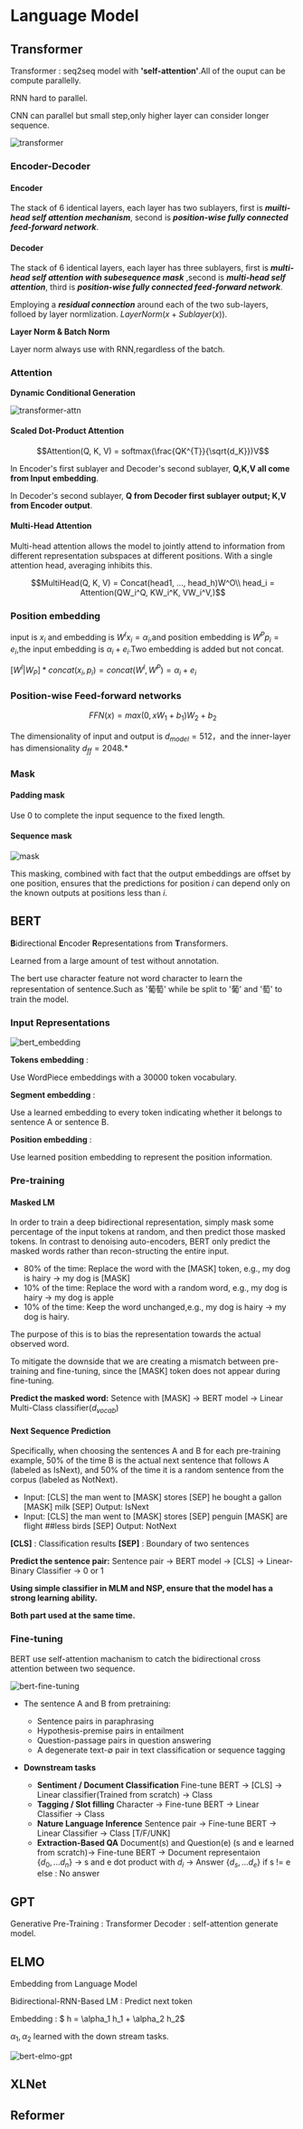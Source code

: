 # Language Model

## Transformer

Transformer : seq2seq model with **'self-attention'**.All of the ouput can be compute parallelly.

RNN hard to parallel.

CNN can parallel but small step,only higher layer can consider longer sequence.

![transformer](DL_Img/notes5/transformer.png)

### Encoder-Decoder

#### Encoder

The stack of 6 identical layers, each layer has two sublayers, first is ***muilti-head self attention mechanism***, second is ***position-wise fully connected feed-forward network***.

#### Decoder

The stack of 6 identical layers, each layer has three sublayers, first is ***multi-head self attention with subesequence mask*** ,second is ***multi-head self attention***, third is ***position-wise fully connected feed-forward network***.

Employing a ***residual connection*** around each of the two sub-layers, folloed by layer normlization. $LayerNorm(x + Sublayer(x))$.

**Layer Norm & Batch Norm** 

Layer norm always use with RNN,regardless of the batch.

### Attention

**Dynamic Conditional Generation**

![transformer-attn](DL_Img/notes5/attention.png)

#### Scaled Dot-Product Attention

$$Attention(Q, K, V) = softmax(\frac{QK^{T}}{\sqrt{d_K}})V$$

In Encoder's first sublayer and Decoder's second sublayer, **Q,K,V all come from Input embedding**.

In Decoder's second sublayer, **Q from Decoder first sublayer output; K,V from Encoder output**.

#### Multi-Head Attention

Multi-head attention allows the model to jointly attend to information from different representation subspaces at different positions. With a single attention head, averaging inhibits this.

$$MultiHead(Q, K, V) = Concat(head1, ..., head_h)W^O\\
head_i = Attention(QW_i^Q, KW_i^K, VW_i^V,)$$

### Position embedding

input is $x_i$ and embedding is $W^I x_i = \alpha_i$,and position embedding is $W^P p_i = e_i$,the input embedding is $\alpha_i + e_i$.Two embedding is added but not concat.

$[ W^I | W_P ] * concat(x_i, p_i) = concat(W^I, W^P) = \alpha_i + e_i$

### Position-wise Feed-forward networks

$$FFN(x) = max(0,xW_1+b_1)W_2+b_2$$

The dimensionality of input and output is $d_{model} = 512$，and the inner-layer has dimensionality $d_{ff} = 2048$.*

### Mask

#### Padding mask

Use 0 to complete the input sequence to the fixed length.

#### Sequence mask

![mask](DL_Img/notes5/transformer-mask.png)

This masking, combined with fact that the output embeddings are offset by one position, ensures that the predictions for position $i$ can depend only on the known outputs at positions less than $i$.

## BERT

**B**idirectional **E**ncoder **R**epresentations from **T**ransformers. 

Learned from a large amount of test without annotation.

The bert use character feature not word character to learn the representation of sentence.Such as '葡萄' while be split to '葡' and '萄' to train the model.
### Input Representations

![bert_embedding](DL_Img/notes5/bert-embed.png)

**Tokens embedding** :

Use WordPiece embeddings with a 30000 token vocabulary.

**Segment embedding** :

Use a learned embedding to every token indicating whether it belongs to sentence A or sentence B.

**Position embedding** :

Use learned position embedding to represent the position information.

### Pre-training

#### Masked LM

In order to train a deep bidirectional representation, simply mask some percentage of the input tokens at random, and then predict those masked tokens. In contrast to denoising auto-encoders, BERT only predict the masked words rather than recon-structing the entire input.

- 80% of the time: Replace the word with the [MASK] token, e.g., my dog is hairy → my dog is [MASK]
- 10% of the time: Replace the word with a random word, e.g., my dog is hairy → my dog is apple
- 10% of the time: Keep the word unchanged,e.g., my dog is hairy → my dog is hairy.

The purpose of this is to bias the representation towards the actual observed word.

To mitigate the downside that we are creating a mismatch between pre-training and fine-tuning, since the [MASK] token does not appear during fine-tuning. 

**Predict the masked word:** Setence with [MASK] → BERT model → Linear Multi-Class classifier($d_{vocab}$)

#### Next Sequence Prediction

Specifically, when choosing the sentences A and B for each pre-training example, 50% of the time B is the actual next sentence that follows A (labeled as IsNext), and 50% of the time it is a random sentence from the corpus (labeled as NotNext). 

- Input: [CLS] the man went to [MASK] stores [SEP] he bought a gallon [MASK] milk [SEP]
  Output: IsNext
- Input: [CLS] the man went to [MASK] stores [SEP] penguin [MASK] are flight ##less birds [SEP]
  Output: NotNext

**[CLS]** : Classification results
**[SEP]** : Boundary of two sentences

**Predict the sentence pair:** Sentence pair → BERT model → [CLS] → Linear-Binary Classifier → 0 or 1

**Using simple classifier in MLM and NSP, ensure that the model has a strong learning ability.**

**Both part used at the same time.**

### Fine-tuning

BERT use self-attention machanism to catch the bidirectional cross attention between two sequence.

![bert-fine-tuning](DL_Img/notes5/bert-fine-tuning.png)

- The sentence A and B from pretraining:
    - Sentence pairs in paraphrasing
    - Hypothesis-premise pairs in entailment
    - Question-passage pairs in question answering
    - A degenerate text-∅ pair in text classification or sequence tagging

- **Downstream tasks**
  - **Sentiment / Document Classification** 
  Fine-tune BERT → [CLS] → Linear classifier(Trained from scratch) → Class
  - **Tagging / Slot filling** 
  Character → Fine-tune BERT → Linear Classifier → Class
  - **Nature Language Inference** 
  Sentence pair → Fine-tune BERT → Linear Classifier → Class [T/F/UNK]
  - **Extraction-Based QA** 
  Document(s) and Question(e) (s and e learned from scratch)→ Fine-tune BERT → Document representaion {$d_0, ... d_n$} → s and e dot product with $d_i$ → Answer {$d_s, ... d_e$} if s != e else : No answer

## GPT

Generative Pre-Training : Transformer Decoder : self-attention generate model.

## ELMO

Embedding from Language Model

Bidirectional-RNN-Based LM : Predict next token

Embedding : $ h = \alpha_1 h_1 + \alpha_2 h_2$

$\alpha_1, \alpha_2$ learned with the down stream tasks.

![bert-elmo-gpt](DL_Img/notes5/bert-gpt-elmo.png)

## XLNet

## Reformer